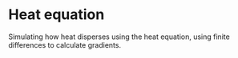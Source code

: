 # Heat equation

Simulating how heat disperses using the heat equation, using finite differences to calculate gradients.
